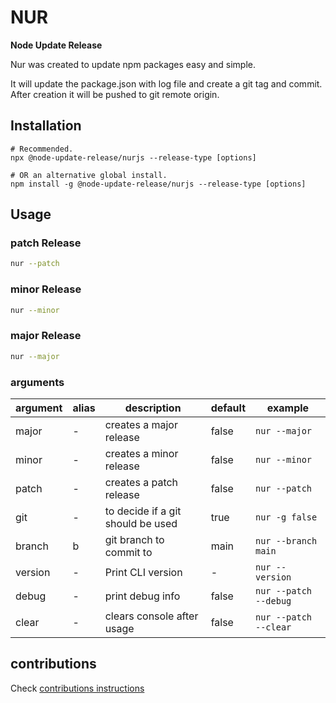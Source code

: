 # NUR

**Node Update Release**

Nur was created to update npm packages easy and simple.

It will update the package.json with log file and create a git tag and commit.
After creation it will be pushed to git remote origin.

## Installation

```
# Recommended.
npx @node-update-release/nurjs --release-type [options]

# OR an alternative global install.
npm install -g @node-update-release/nurjs --release-type [options]
```

## Usage

### patch Release

```sh
nur --patch
```

### minor Release

```sh
nur --minor
```

### major Release

```sh
nur --major
```

### arguments

| argument | alias | description                       | default | example               |
| -------- | ----- | --------------------------------- | ------- | --------------------- |
| major    | -     | creates a major release           | false   | `nur --major`         |
| minor    | -     | creates a minor release           | false   | `nur --minor`         |
| patch    | -     | creates a patch release           | false   | `nur --patch`         |
| git      | -     | to decide if a git should be used | true    | `nur -g false`        |
| branch   | b     | git branch to commit to           | main    | `nur --branch main`   |
| version  | -     | Print CLI version                 | -       | `nur --version`       |
| debug    | -     | print debug info                  | false   | `nur --patch --debug` |
| clear    | -     | clears console after usage        | false   | `nur --patch --clear` |

## contributions

Check [contributions instructions](./CONTRIBUTING.md)
